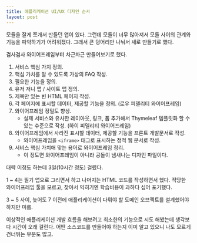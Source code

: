 ```yaml
---
title: 애플리케이션 UI/UX 디자인 순서
layout: post
---
```


모듈을 잘게 쪼개서 만들던 앱이 있다.
그런데 모듈이 너무 많아져서 모듈 사이의 관계와 기능을 파악하기가 어려워졌다.
그래서 큰 덩어리만 나눠서 새로 만들기로 했다.

겸사겸사 와이어프레임부터 차근차근 만들어보기로 했다.

1. 서비스 핵심 가치 정의.
2. 핵심 가치를 알 수 있도록 가상의 FAQ 작성.
3. 필요한 기능을 정의.
4. 유저 저니 맵 / 사이트 맵 정의.
5. 제목만 있는 빈 HTML 페이지 작성.
6. 각 페이지에 표시할 데이터, 제공할 기능을 정의. (로우 피델리티 와이어프레임)
7. 와이어프레임 정밀도 향상.
    - 실제 서비스와 유사한 레이아웃, 링크, 폼 추가해서 Thymeleaf 템플릿화 할 수 있는 수준으로 작성. (하이 피델리티 와이어프레임)
8. 와이어프레임에서 사라진 표시할 데이터, 제공할 기능을 프론트 개발문서로 작성.
    - 와이어프레임을 `<iframe>` 태그로 표시하는 정적 웹 문서로 작성.
9. 서비스 핵심 가치애 맞는 용어로 와이어프레임 정리.
    - 이 정도면 와이어프레임이 아니라 공돌이 냄새나는 디자인 파일이다.

대략 이정도 하는데 3일(10시간 정도) 걸렸다.

1 ~ 4는 필기 앱으로 그리면서 하고 나머지는 HTML 코드를 작성하면서 했다.
적당한 와이어프레임 툴을 모르고, 찾아서 익히기엔 학습비용이 과하다 싶어 포기했다.

3 ~ 5 사이, 늦어도 7 이전에 애플리케이션이 다뤄야 할 도메인 오브젝트를 설계했어야 하지만 미룸.

이상적인 애플리케이션 개발 흐름을 해보려고 최소한의 기능으로 시도 해봤는데 생각보다 시간이 오래 걸린다.
어떤 소스코드를 만들어야 하는지 이미 알고 있으니 나도 모르게 건너뛰는 부분도 많고.